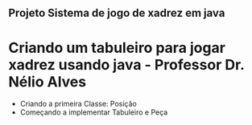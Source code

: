 ## Projeto Sistema de jogo de xadrez em java

# Criando um tabuleiro para jogar xadrez usando java - Professor Dr. Nélio Alves

- Criando a primeira Classe: Posição
- Começando a implementar Tabuleiro e Peça
